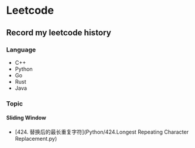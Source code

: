 # Leetcode

## Record my leetcode history

### Language

+ C++
+ Python
+ Go
+ Rust
+ Java


### Topic

#### Sliding Window

+ [424. 替换后的最长重复字符](Python/424.Longest Repeating Character Replacement.py)
